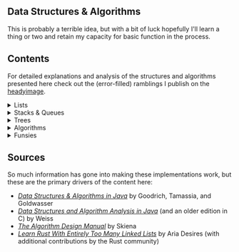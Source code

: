 ## Data Structures & Algorithms
This is probably a terrible idea, but with a bit of luck hopefully I'll learn a thing or two and retain my capacity for basic function in the process.

## Contents
For detailed explanations and analysis of the structures and algorithms presented here check out the (error-filled) ramblings I publish on the [headyimage](https://www.headyimage.com/cs/dsa/dsa-intro/).

<details> 

<summary> Lists </summary>

The lists section centers around solutions to create a simple podium of sorted entries consisting of names and associated scores.

- [Array-based list](https://github.com/p5chmitz/dsa-rust/blob/main/src/lists/array_list.rs): A basic introduction to lists (and arrays) 
- [Vector-based list](https://github.com/p5chmitz/dsa-rust/blob/main/src/lists/vector_list.rs): Safe, easy, convenient
- [Singly-linked list](https://github.com/p5chmitz/dsa-rust/blob/main/src/lists/singly_linked_list.rs): A safe, singly-owned, singly-linked list
- [Doubly-linked list](https://github.com/p5chmitz/dsa-rust/blob/main/src/lists/doubly_linked_list_2.rs): A horribly unsafe linked list with raw, mutable pointers and just enough Miri testing to not immediately set the computer on fire
- Doubly-linked list: An incremental improvement over the first iteration with NonNull (coming soon)

</details>

<details> 

<summary> Stacks & Queues </summary>

This section builds on the structures and approaches established in the Lists section. Instead of featuring solutions to implement a podium, this section features slightly more pragmatic solutions including a symbol balancer for the stack implementation. As it turns out, Rust's `Vec` type can serve as a fully-funcitonal stack implementation right out of the box with `push`, `pop`, and `last` included methods. This module is all about learning though, so it starts with a wrapper to illustrate concepts.

- [Vector-based stack](https://github.com/p5chmitz/dsa-rust/blob/main/src/lists/stacks/vector_stack.rs): Simple and effective, likely the preferred approach; This crate includes two modules that implement a symbol-balancer; One uses a raw `Vec` implementation and the other implements a `Vec` wrapper for funsies
- [Safe, singly-owned, singly-linked stack](https://github.com/p5chmitz/dsa-rust/blob/main/src/lists/stacks/safe_linked_stack.rs): The easiest of the custom options; Seriously, just use `Vec`
- [Unsafe singly-linked stack](https://github.com/p5chmitz/dsa-rust/blob/main/src/lists/stacks/unsafe_linked_stack.rs): Just because its possible and we somehow thrive on making things more difficult than they have to be
- [Vector-based queue (wrapper)](https://github.com/p5chmitz/dsa-rust/blob/main/src/lists/queues/vec_queue.rs): Its a queue, why aren't you using `Vec` or `VecDeque`?
- [Vector-based circular queue](https://github.com/p5chmitz/dsa-rust/blob/main/src/lists/queues/vec_circ_queue.rs): Its a Vec with capacity and wrapping logic
- [A simple linked-list queue](https://github.com/p5chmitz/dsa-rust/blob/main/src/lists/queues/singly_linked_queue.rs): Might be good for something? IDK
- [A VecDeque-based queue](https://github.com/p5chmitz/dsa-rust/blob/main/src/lists/queues/vecdeque_queue.rs): Something something both ends, but also the proper tool for the job

</details>

<details> 

<summary> Trees </summary>

This section explores tree structures.

</details>

<details> 

<summary> Algorithms </summary>

An exploration on some searching, sorting, and graph algorithms.

- Simple binary search

</details>

<details> 

<summary> Funsies </summary>

This section contains all the solutions to remedial problems and examples I collected along the way and liked enough to want to remember.

- Disk usage calculator
- Identifying unique elements in a Vector
- Calculate pre-fix averages of a Vector
- Simple factorial calculator
- Array reversal
- Fibonacci sequence calculator
- Tower of Hanoi solution

</details>

## Sources
So much information has gone into making these implementations work, but these are the primary drivers of the content here:
- [_Data Structures & Algorithms in Java_](https://www.wiley.com/en-au/Data+Structures+and+Algorithms+in+Java%2C+6th+Edition-p-9781118771334) by Goodrich, Tamassia, and Goldwasser
- [_Data Structures and Algorithm Analysis in Java_](https://www.pearson.com/en-us/subject-catalog/p/data-structures-and-algorithm-analysis-in-java/P200000003475/9780137518821) (and an older edition in C) by Weiss
- [_The Algorithm Design Manual_](https://www.algorist.com/) by Skiena
- [_Learn Rust With Entirely Too Many Linked Lists_](https://rust-unofficial.github.io/too-many-lists/index.html) by Aria Desires (with additional contributions by the Rust community)

